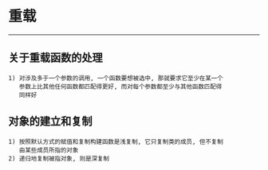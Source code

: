 # **重载** #
***


## **关于重载函数的处理** ##
    1) 对涉及多于一个参数的调用, 一个函数要想被选中, 那就要求它至少在某一个
       参数上比其他任何函数都匹配得更好, 而对每个参数都至少与其他函数匹配得
       同样好



## **对象的建立和复制** ##
    1) 按照默认方式的赋值和复制构建函数是浅复制, 它只复制类的成员, 但不复制
       由某些成员所指的对象
    2) 递归地复制被指对象, 则是深复制

